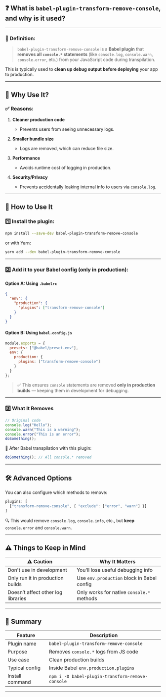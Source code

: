 
## ❓ **What is `babel-plugin-transform-remove-console`, and why is it used?**

---

### 🧠 **Definition:**

> `babel-plugin-transform-remove-console` is a **Babel plugin** that **removes all `console.*` statements** (like `console.log`, `console.warn`, `console.error`, etc.) from your JavaScript code during transpilation.

This is typically used to **clean up debug output before deploying** your app to production.

---

## 🚀 **Why Use It?**

### ✅ Reasons:

1. **Cleaner production code**

   * Prevents users from seeing unnecessary logs.
2. **Smaller bundle size**

   * Logs are removed, which can reduce file size.
3. **Performance**

   * Avoids runtime cost of logging in production.
4. **Security/Privacy**

   * Prevents accidentally leaking internal info to users via `console.log`.

---

## 🔧 **How to Use It**

### 1️⃣ Install the plugin:

```bash
npm install --save-dev babel-plugin-transform-remove-console
```

or with Yarn:

```bash
yarn add --dev babel-plugin-transform-remove-console
```

---

### 2️⃣ Add it to your Babel config (only in production):

#### Option A: Using `.babelrc`

```json
{
  "env": {
    "production": {
      "plugins": ["transform-remove-console"]
    }
  }
}
```

#### Option B: Using `babel.config.js`

```js
module.exports = {
  presets: ["@babel/preset-env"],
  env: {
    production: {
      plugins: ["transform-remove-console"]
    }
  }
};
```

> ✅ This ensures `console` statements are removed **only in production builds** — keeping them in development for debugging.

---

### 3️⃣ What It Removes

```js
// Original code
console.log("Hello");
console.warn("This is a warning");
console.error("This is an error");
doSomething();
```

🔄 After Babel transpilation with this plugin:

```js
doSomething(); // All console.* removed
```

---

## 🛠️ **Advanced Options**

You can also configure which methods to remove:

```js
plugins: [
  ["transform-remove-console", { "exclude": ["error", "warn"] }]
]
```

🔍 This would remove `console.log`, `console.info`, etc., but **keep** `console.error` and `console.warn`.

---

## ⚠️ Things to Keep in Mind

| ⚠️ Caution                         | Why It Matters                             |
| ---------------------------------- | ------------------------------------------ |
| Don't use in development           | You'll lose useful debugging info          |
| Only run it in production builds   | Use `env.production` block in Babel config |
| Doesn’t affect other log libraries | Only works for native `console.*` methods  |

---

## 🧩 Summary

| Feature         | Description                                      |
| --------------- | ------------------------------------------------ |
| Plugin name     | `babel-plugin-transform-remove-console`          |
| Purpose         | Removes `console.*` logs from JS code            |
| Use case        | Clean production builds                          |
| Typical config  | Inside Babel `env.production.plugins`            |
| Install command | `npm i -D babel-plugin-transform-remove-console` |

---